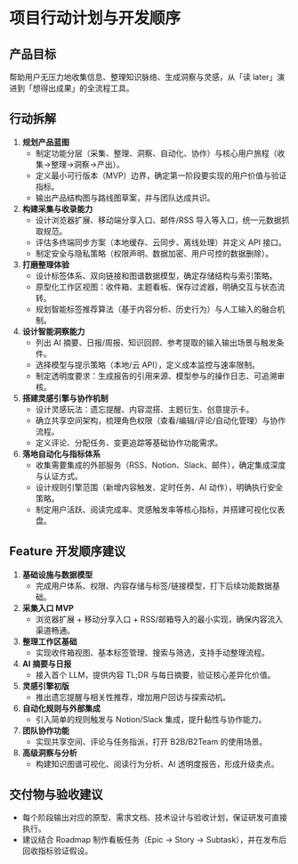 # 项目行动计划与开发顺序

## 产品目标
帮助用户无压力地收集信息、整理知识脉络、生成洞察与灵感，从「读 later」演进到「想得出成果」的全流程工具。

## 行动拆解
1. **规划产品蓝图**
   - 制定功能分层（采集、整理、洞察、自动化、协作）与核心用户旅程（收集→整理→洞察→产出）。
   - 定义最小可行版本（MVP）边界，确定第一阶段要实现的用户价值与验证指标。
   - 输出产品结构图与路线图草案，并与团队达成共识。
2. **构建采集与收录能力**
   - 设计浏览器扩展、移动端分享入口、邮件/RSS 导入等入口，统一元数据抓取规范。
   - 评估多终端同步方案（本地缓存、云同步、离线处理）并定义 API 接口。
   - 制定安全与隐私策略（权限声明、数据加密、用户可控的数据删除）。
3. **打磨整理体验**
   - 设计标签体系、双向链接和图谱数据模型，确定存储结构与索引策略。
   - 原型化工作区视图：收件箱、主题看板、保存过滤器，明确交互与状态流转。
   - 规划智能标签推荐算法（基于内容分析、历史行为）与人工输入的融合机制。
4. **设计智能洞察能力**
   - 列出 AI 摘要、日报/周报、知识回顾、参考提取的输入输出场景与触发条件。
   - 选择模型与提示策略（本地/云 API），定义成本监控与速率限制。
   - 制定透明度要求：生成报告的引用来源、模型参与的操作日志、可追溯审核。
5. **搭建灵感引擎与协作机制**
   - 设计灵感玩法：遗忘提醒、内容混搭、主题衍生、创意提示卡。
   - 确立共享空间架构，梳理角色权限（查看/编辑/评论/自动化管理）与协作流程。
   - 定义评论、分配任务、变更追踪等基础协作功能需求。
6. **落地自动化与指标体系**
   - 收集需要集成的外部服务（RSS、Notion、Slack、邮件），确定集成深度与认证方式。
   - 设计规则引擎范围（新增内容触发、定时任务、AI 动作），明确执行安全策略。
   - 制定用户活跃、阅读完成率、灵感触发率等核心指标，并搭建可视化仪表盘。

## Feature 开发顺序建议
1. **基础设施与数据模型**
   - 完成用户体系、权限、内容存储与标签/链接模型，打下后续功能数据基础。
2. **采集入口 MVP**
   - 浏览器扩展 + 移动分享入口 + RSS/邮箱导入的最小实现，确保内容流入渠道畅通。
3. **整理工作区基础**
   - 实现收件箱视图、基本标签管理、搜索与筛选，支持手动整理流程。
4. **AI 摘要与日报**
   - 接入首个 LLM，提供内容 TL;DR 与每日摘要，验证核心差异化价值。
5. **灵感引擎初版**
   - 推出遗忘提醒与相关性推荐，增加用户回访与探索动机。
6. **自动化规则与外部集成**
   - 引入简单的规则触发与 Notion/Slack 集成，提升黏性与协作能力。
7. **团队协作功能**
   - 实现共享空间、评论与任务指派，打开 B2B/B2Team 的使用场景。
8. **高级洞察与分析**
   - 构建知识图谱可视化、阅读行为分析、AI 透明度报告，形成升级卖点。

## 交付物与验收建议
- 每个阶段输出对应的原型、需求文档、技术设计与验收计划，保证研发可直接执行。
- 建议结合 Roadmap 制作看板任务（Epic → Story → Subtask），并在发布后回收指标验证假设。

